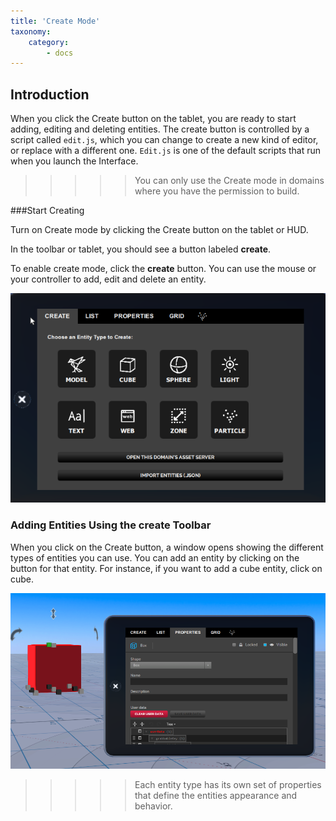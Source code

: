 ```yaml
---
title: 'Create Mode'
taxonomy:
    category:
        - docs
---
```



## Introduction

When you click the Create button on the tablet, you are ready to start adding, editing and deleting entities. The create button is controlled by a script called `edit.js`, which you can change to create a new kind of editor, or replace with a different one. `Edit.js` is one of the default scripts that run when you launch the Interface.

> > > > > You can only use the Create mode in domains where you have the permission to build. 


###Start Creating

Turn on Create mode by clicking the Create button on the tablet or HUD. 

In the toolbar or tablet, you should see a button labeled **create**.

To enable create mode, click the **create** button. You can use the mouse or your controller to add, edit and delete an entity. 

![](create-button-open.PNG)



### Adding Entities Using the create Toolbar

When you click on the Create button, a window opens showing the different types of entities you can use. You can add an entity by clicking on the button for that entity. For instance, if you want to add a cube entity, click on cube. 

![](create-add-cube.PNG)

>>>>> Each entity type has its own set of properties that define the entities appearance and behavior. 

